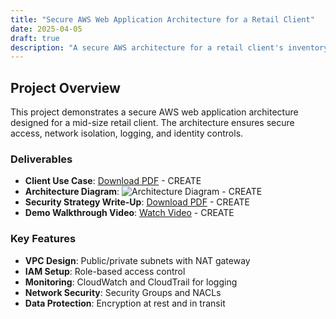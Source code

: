 ```yaml
---
title: "Secure AWS Web Application Architecture for a Retail Client"
date: 2025-04-05
draft: true
description: "A secure AWS architecture for a retail client's inventory management app."
---
```


## Project Overview
This project demonstrates a secure AWS web application architecture designed for a mid-size retail client. The architecture ensures secure access, network isolation, logging, and identity controls.

### Deliverables
- **Client Use Case**: [Download PDF](client-use-case.pdf) - CREATE
- **Architecture Diagram**: ![Architecture Diagram](architecture-diagram.png) - CREATE
- **Security Strategy Write-Up**: [Download PDF](security-strategy.pdf) - CREATE
- **Demo Walkthrough Video**: [Watch Video](demo-walkthrough.mp4) - CREATE

### Key Features
- **VPC Design**: Public/private subnets with NAT gateway
- **IAM Setup**: Role-based access control
- **Monitoring**: CloudWatch and CloudTrail for logging
- **Network Security**: Security Groups and NACLs
- **Data Protection**: Encryption at rest and in transit